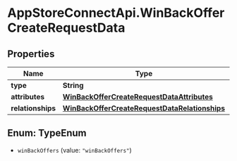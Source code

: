 # AppStoreConnectApi.WinBackOfferCreateRequestData

## Properties

Name | Type | Description | Notes
------------ | ------------- | ------------- | -------------
**type** | **String** |  | 
**attributes** | [**WinBackOfferCreateRequestDataAttributes**](WinBackOfferCreateRequestDataAttributes.md) |  | 
**relationships** | [**WinBackOfferCreateRequestDataRelationships**](WinBackOfferCreateRequestDataRelationships.md) |  | 



## Enum: TypeEnum


* `winBackOffers` (value: `"winBackOffers"`)




